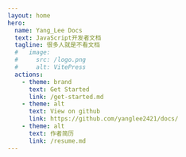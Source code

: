 ```yaml
---
layout: home
hero:
  name: Yang_Lee Docs
  text: JavaScript开发者文档
  tagline: 很多人就是不看文档
  #   image:
  #     src: /logo.png
  #     alt: VitePress
  actions:
    - theme: brand
      text: Get Started
      link: /get-started.md
    - theme: alt
      text: View on github
      link: https://github.com/yanglee2421/docs/
    - theme: alt
      text: 作者简历
      link: /resume.md
---
```

